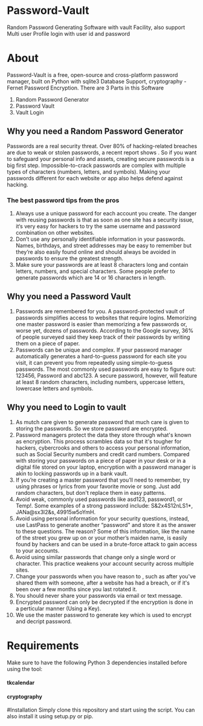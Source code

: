# Password-Vault
Random Password Generating Software with vault Facility, also support Multi user Profile login with user id and password

# About

Password-Vault is a free, open-source and cross-platform password manager, built on Python with sqlite3 Database Support, cryptography - Fernet Password Encryption. There are 3 Parts in this Software

1. Random Password Generator
2. Password Vault
3. Vault Login

## Why you need a Random Password Generator

Passwords are a real security threat. Over 80% of hacking-related breaches are due to weak or stolen passwords, a recent report shows . So if you want to safeguard your personal info and assets, creating secure passwords is a big first step. Impossible-to-crack passwords are complex with multiple types of characters (numbers, letters, and symbols). Making your passwords different for each website or app also helps defend against hacking. 

### The best password tips from the pros

1. Always use a unique password for each account you create. The danger with reusing passwords is that as soon as one site has a security issue, it‘s very easy for hackers to try the same username and password combination on other websites.
2. Don’t use any personally identifiable information in your passwords. Names, birthdays, and street addresses may be easy to remember but they’re also easily found online and should always be avoided in passwords to ensure the greatest strength.
3. Make sure your passwords are at least 8 characters long and contain letters, numbers, and special characters. Some people prefer to generate passwords which are 14 or 16 characters in length.

## Why you need a Password Vault

1. Passwords are remembered for you. A password-protected vault of passwords simplifies access to websites that require logins. Memorizing one master password is easier than memorizing a few passwords or, worse yet, dozens of passwords. According to the Google survey, 36% of people surveyed said they keep track of their passwords by writing them on a piece of paper.
2. Passwords can be unique and complex. If your password manager automatically generates a hard-to-guess password for each site you visit, it can prevent you from repeatedly using simple-to-guess passwords. The most commonly used passwords are easy to figure out: 123456, Password and abc123. A secure password, however, will feature at least 8 random characters, including numbers, uppercase letters, lowercase letters and symbols.

## Why you need to Login to vault

1. As mutch care given to generate password that much care is given to storing the passwords. So we store password are encrypted. 
2. Password managers protect the data they store through what's known as encryption. This process scrambles data so that it's tougher for hackers, cybercrooks and others to access your personal information, such as Social Security numbers and credit card numbers. Compared with storing your passwords on a piece of paper in your desk or in a digital file stored on your laptop, encryption with a password manager is akin to locking passwords up in a bank vault.
3. If you’re creating a master password that you’ll need to remember, try using phrases or lyrics from your favorite movie or song. Just add random characters, but don't replace them in easy patterns.
4. Avoid weak, commonly used passwords like asd123, password1, or Temp!. Some examples of a strong password include: S&2x4S12nLS1*, JANa@sx3l2&s$, 49915w5$oYmH.
5. Avoid using personal information for your security questions, instead, use LastPass to generate another “password" and store it as the answer to these questions. The reason? Some of this information, like the name of the street you grew up on or your mother’s maiden name, is easily found by hackers and can be used in a brute-force attack to gain access to your accounts.
6. Avoid using similar passwords that change only a single word or character. This practice weakens your account security across multiple sites.
7. Change your passwords when you have reason to , such as after you've shared them with someone, after a website has had a breach, or if it's been over a few months since you last rotated it.
8. You should never share your passwords via email or text message.
9. Encrypted password can only be decrypted if the encryption is done in a perticular manner (Using a Key). 
10. We use the master password to generate key which is used to encrypt and decript password.

# Requirements
Make sure to have the following Python 3 dependencies installed before using the tool:

#### tkcalendar
#### cryptography

#Installation
Simply clone this repository and start using the script. You can also install it using setup.py or pip.
